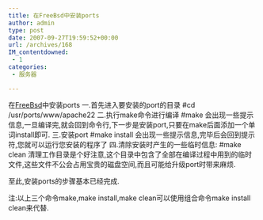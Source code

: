 ```yaml
---
title: 在FreeBsd中安装ports
author: admin
type: post
date: 2007-09-27T19:59:52+00:00
url: /archives/168
IM_contentdowned:
 - 1
categories:
 - 服务器

---
```

在[FreeBsd][1]中安装ports
一.首先进入要安装的port的目录
#cd /usr/ports/www/apache22
二.执行make命令进行编译
#make
会出现一些提示信息,一旦编译完,就会回到命令行,下一步是安装port,只要在make后面添加一个单词install即可.
三.安装port
#make install
会出现一些提示信息,完毕后会回到提示符,您就可以运行您安装的程序了
四.清除安装时产生的一些临时信息:
#make clean
清理工作目录是个好注意,这个目录中包含了全部在编译过程中用到的临时文件,这些文件不公会占用宝贵的磁盘空间,而且可能给升级port时带来麻烦.

至此,安装ports的步骤基本已经完成.

注:以上三个命令make,make install,make clean可以使用组合命令make install clean来代替.

 [1]: /?tag=freebsd
